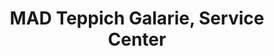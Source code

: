 ---
title: "MAD Teppich Galarie, Service Center"
url: /graz/mad-teppich-galarie-service-center/
shop: Teppiche
---